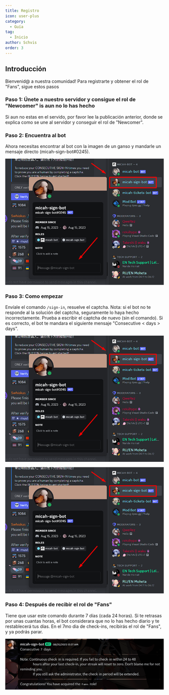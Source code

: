 ```yaml
---
title: Registro
icon: user-plus
category:
  - Guía
tag:
  - Inicio
author: Schvis
order: 3
---
```


## Introducción

Bienvenid@ a nuestra comunidad! Para registrarte y obtener el rol de "Fans", sigue estos pasos

### Paso 1: Únete a nuestro servidor y consigue el rol de "Newcomer" is aun no lo has hecho

Si aun no estas en el servido, por favor lee la publicación anterior, donde se explica como se une al servidor y conseguir el rol de "Newcomer".

### Paso 2: Encuentra al bot

Ahora necesitas encontrar al bot con la imagen de un ganso y mandarle un mensaje directo (micah-sign-bot#0245).

![Sign-in](/assets/images/docs/202312/signin1.png)

### Paso 3: Como empezar

Envíale el comando `/sign-in`, resuelve el captcha. Nota: si el bot no te responde al la solución del captcha, seguramente lo haya hecho incorrectamente. Prueba a escribir el captcha de nuevo (sin el comando). Si es correcto, el bot te mandara el siguiente mensaje "Consecutive < days > days".

![Sign-in](/assets/images/docs/202312/signin1.png)

![Sign-in](/assets/images/docs/202312/signin1.png)

### Paso 4: Después de recibir el rol de "Fans"

Tiene que usar este comando durante 7 días (cada 24 horas). Si te retrasas por unas cuantas horas, el bot considerara que no lo has hecho diario y te restablecerá tus días. En el 7mo dia de check-ins, recibirás el rol de "Fans", y ya podrás parar.

![Sign-in](/assets/images/docs/202312/signin4.png)
